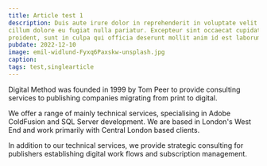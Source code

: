 ```yaml
---
title: Article test 1
description: Duis aute irure dolor in reprehenderit in voluptate velit esse
cillum dolore eu fugiat nulla pariatur. Excepteur sint occaecat cupidatat non
proident, sunt in culpa qui officia deserunt mollit anim id est laborum.
pubdate: 2022-12-10
image: emil-widlund-Fyxq6Paxskw-unsplash.jpg
caption: 
tags: test,singlearticle
---
```

Digital Method was founded in 1999 by Tom Peer to provide consulting services to publishing companies migrating from print to digital.

We offer a range of mainly technical services, specialising in Adobe ColdFusion and SQL Server development. We are based in London's West End and work primarily with Central London based clients.

In addition to our technical services, we provide strategic consulting for publishers establishing digital work flows and subscription management.